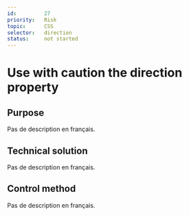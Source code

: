 ```yaml
---
id:         27
priority:   Risk
topic:      CSS
selector:   direction
status:     not started
---
```


# Use with caution the direction property

## Purpose

Pas de description en français.

## Technical solution

Pas de description en français.

## Control method

Pas de description en français.
